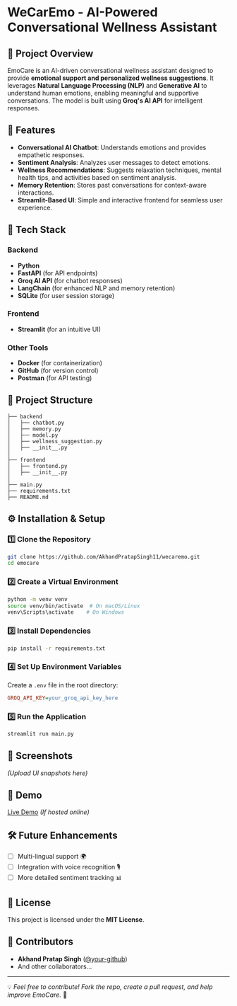 # WeCarEmo - AI-Powered Conversational Wellness Assistant

## 📌 Project Overview
EmoCare is an AI-driven conversational wellness assistant designed to provide **emotional support and personalized wellness suggestions**. It leverages **Natural Language Processing (NLP)** and **Generative AI** to understand human emotions, enabling meaningful and supportive conversations. The model is built using **Groq's AI API** for intelligent responses.

## 🌟 Features
- **Conversational AI Chatbot**: Understands emotions and provides empathetic responses.
- **Sentiment Analysis**: Analyzes user messages to detect emotions.
- **Wellness Recommendations**: Suggests relaxation techniques, mental health tips, and activities based on sentiment analysis.
- **Memory Retention**: Stores past conversations for context-aware interactions.
- **Streamlit-Based UI**: Simple and interactive frontend for seamless user experience.

## 🚀 Tech Stack
### **Backend**
- **Python**
- **FastAPI** (for API endpoints)
- **Groq AI API** (for chatbot responses)
- **LangChain** (for enhanced NLP and memory retention)
- **SQLite** (for user session storage)

### **Frontend**
- **Streamlit** (for an intuitive UI)

### **Other Tools**
- **Docker** (for containerization)
- **GitHub** (for version control)
- **Postman** (for API testing)

## 📂 Project Structure
```
├── backend
│   ├── chatbot.py
│   ├── memory.py
│   ├── model.py
│   ├── wellness_suggestion.py
│   ├── __init__.py
│
├── frontend
│   ├── frontend.py
│   ├── __init__.py
│
├── main.py
├── requirements.txt
├── README.md
```

## ⚙️ Installation & Setup
### 1️⃣ **Clone the Repository**
```bash
git clone https://github.com/AkhandPratapSingh11/wecaremo.git
cd emocare
```

### 2️⃣ **Create a Virtual Environment**
```bash
python -m venv venv
source venv/bin/activate  # On macOS/Linux
venv\Scripts\activate    # On Windows
```

### 3️⃣ **Install Dependencies**
```bash
pip install -r requirements.txt
```

### 4️⃣ **Set Up Environment Variables**
Create a `.env` file in the root directory:
```ini
GROQ_API_KEY=your_groq_api_key_here
```

### 5️⃣ **Run the Application**
```bash
streamlit run main.py
```

## 📸 Screenshots
*(Upload UI snapshots here)*

## 🔗 Demo
[Live Demo](#) *(If hosted online)*

## 🛠️ Future Enhancements
- [ ] Multi-lingual support 🌍
- [ ] Integration with voice recognition 🎙️
- [ ] More detailed sentiment tracking 📊

## 📜 License
This project is licensed under the **MIT License**.

## 🙌 Contributors
- **Akhand Pratap Singh** ([@your-github](https://github.com/your-username))
- And other collaborators...

---
💡 *Feel free to contribute! Fork the repo, create a pull request, and help improve EmoCare.* 🚀

